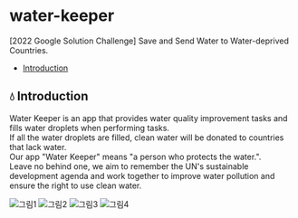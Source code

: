 # water-keeper
[2022 Google Solution Challenge] Save and Send Water to Water-deprived Countries.
* [Introduction](#Introduction)

## :droplet: Introduction
Water Keeper is an app that provides water quality improvement tasks and fills water droplets when performing tasks.  
If all the water droplets are filled, clean water will be donated to countries that lack water.  
Our app "Water Keeper" means "a person who protects the water.".    
Leave no behind one, we aim to remember the UN's sustainable development agenda and work together to improve water pollution and ensure the right to use clean water.


![그림1](https://user-images.githubusercontent.com/33739448/160980209-c4f264ef-909c-436b-b6cc-2f1c3e9c5440.png)
![그림2](https://user-images.githubusercontent.com/33739448/160980215-fb0815cd-127a-48f9-adaf-90e9352bcedf.png)
![그림3](https://user-images.githubusercontent.com/33739448/160980222-1c235e58-688d-43e2-9938-93987ff9acac.png)
![그림4](https://user-images.githubusercontent.com/33739448/160980316-6349a78a-2426-4db6-9348-ddacb9b06545.png)
